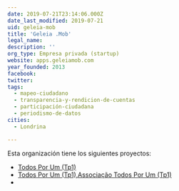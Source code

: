 ```yaml
---
date: 2019-07-21T23:14:06.000Z
date_last_modified: 2019-07-21
uid: geleia-mob
title: 'Geleia .Mob'
legal_name: 
description: ''
org_type: Empresa privada (startup)
website: apps.geleiamob.com
year_founded: 2013
facebook: 
twitter: 
tags:
  - mapeo-ciudadano
  - transparencia-y-rendicion-de-cuentas
  - participación-ciudadana
  - periodismo-de-datos
cities: 
  - Londrina

---
```


Esta organización tiene los siguientes proyectos:

- [Todos Por Um (Tp1)](/proyectos/todos-por-um-tp1)
- [Todos Por Um (Tp1),Associação Todos Por Um  (Tp1)](/proyectos/todos-por-um-tp1,associacão-todos-por-um-tp1)
- [](/proyectos/associacão-todos-por-um-tp1)
